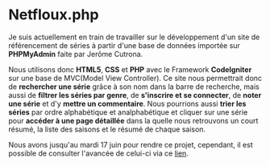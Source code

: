 # Netfloux.php
Je suis actuellement en train de travailler sur le développement d'un site de référencement de séries à partir d'une base de données importée sur **PHPMyAdmin** faite par Jerôme Cutrona.

Nous utilisons donc **HTML5**, **CSS** et **PHP** avec le Framework **CodeIgniter** sur une base de MVC(Model View Controller). Ce site nous permettrait donc de **rechercher une série** grâce à son nom dans la barre de recherche, mais aussi de **filtrer les séries par genre**, de **s'inscrire et se connecter**, de **noter une série** et d'y **mettre un commentaire**. Nous pourrions aussi **trier les séries** par ordre alphabétique et analphabétique et cliquer sur une série pour **accéder à une page détaillée** dans la quelle nous retrouvons un court résumé, la liste des saisons et le résumé de chaque saison.

Nous avons jusqu'au mardi 17 juin pour rendre ce projet, cependant, il est possible de consulter l'avancée de celui-ci via ce [lien](https://dwarves.iut-fbleau.fr/~peirotom/SAE22_2024/codeigniter/).
